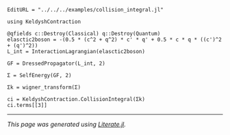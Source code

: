 ```@meta
EditURL = "../../../examples/collision_integral.jl"
```

````@example collision_integral
using KeldyshContraction
````

````@example collision_integral
@qfields c::Destroy(Classical) q::Destroy(Quantum)
elasctic2boson = -(0.5 * (c^2 + q^2) * c' * q' + 0.5 * c * q * ((c')^2 + (q')^2))
L_int = InteractionLagrangian(elasctic2boson)
````

````@example collision_integral
GF = DressedPropagator(L_int, 2)
````

````@example collision_integral
Σ = SelfEnergy(GF, 2)
````

````@example collision_integral
Σk = wigner_transform(Σ)
````

````@example collision_integral
ci = KeldyshContraction.CollisionIntegral(Σk)
ci.terms[[3]]
````

---

*This page was generated using [Literate.jl](https://github.com/fredrikekre/Literate.jl).*

